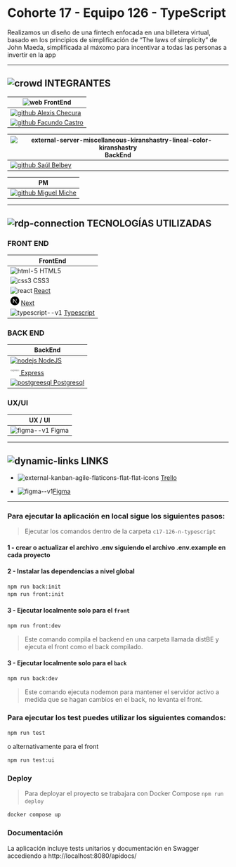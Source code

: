 # Cohorte 17 - Equipo 126 - TypeScript


Realizamos un diseño de una fintech enfocada en una billetera virtual, basado en los principios de simplificación de “The laws of simplicity” de John Maeda, simplificada al máxomo para incentivar a todas las personas a invertir en la app

---


## <img width="30" height="30" src="https://img.icons8.com/doodle/30/crowd.png" alt="crowd"/> INTEGRANTES


| <img width="30" height="30" src="https://img.icons8.com/dusk/30/web.png" alt="web"/> FrontEnd |
| -------------- |
| [<img width="20" height="20" src="https://img.icons8.com/ios-filled/20/github.png" alt="github"/> Alexis Checura](https://github.com/alexischecura) |
| [<img width="20" height="20" src="https://img.icons8.com/ios-filled/20/github.png" alt="github"/> Facundo Castro](https://github.com/schweigenderFlugel) |


| <img width="30" height="30" src="https://img.icons8.com/external-kiranshastry-lineal-color-kiranshastry/30/external-server-miscellaneous-kiranshastry-lineal-color-kiranshastry.png" alt="external-server-miscellaneous-kiranshastry-lineal-color-kiranshastry"/> BackEnd |
| ----------|
| [<img width="20" height="20" src="https://img.icons8.com/ios-filled/20/github.png" alt="github"/>  Saúl Belbey](https://github.com/sbelbey) |


| PM |
| -- |
| [<img width="20" height="20" src="https://img.icons8.com/ios-filled/20/github.png" alt="github"/> Miguel Miche](https://github.com/migmm) |

---

## <img width="40" height="40" src="https://img.icons8.com/ios-filled/40/rdp-connection.png" alt="rdp-connection"/>  TECNOLOGÍAS UTILIZADAS

### FRONT END

| FrontEnd |
| ------- |
| <img width="20" height="20" src="https://img.icons8.com/color/20/html-5--v1.png" alt="html-5"/> HTML5 |
| <img width="20" height="20" src="https://img.icons8.com/color/20/css3.png" alt="css3"/> CSS3 |
| <img width="20" height="20" src="https://img.icons8.com/office/20/react.png" alt="react"/> [React](https://react.dev/) |
|  <img width="20" height="20" src="https://raw.githubusercontent.com/devicons/devicon/6910f0503efdd315c8f9b858234310c06e04d9c0/icons/nextjs/nextjs-original.svg" alt="nextjs"/> [Next](https://react.dev/) |
| <img width="20" height="20" src="https://img.icons8.com/fluency/20/typescript--v1.png" alt="typescript--v1"/> [Typescript](https://www.typescriptlang.org/) |


### BACK END

| BackEnd |
| -------- |
| [<img width="20" height="20" src="https://img.icons8.com/color/20/nodejs.png" alt="nodejs"/> NodeJS](https://nodejs.org/en) |
| [ <img width="20" height="20" src="https://raw.githubusercontent.com/devicons/devicon/master/icons/express/express-original-wordmark.svg" alt="express"/> Express](https://expressjs.com/) |
| [<img width="20" height="20" src="https://img.icons8.com/color/20/postgreesql.png" alt="postgreesql"/> Postgresql](https://www.postgresql.org/) |


### UX/UI

| UX / UI |
| -------- |
| <img width="20" height="20" src="https://img.icons8.com/color/20/figma--v1.png" alt="figma--v1"/> Figma |


---

## <img width="40" height="40" src="https://img.icons8.com/color/48/dynamic-links.png" alt="dynamic-links"/> LINKS

- <img width="20" height="20" src="https://img.icons8.com/external-flaticons-flat-flat-icons/20/external-kanban-agile-flaticons-flat-flat-icons.png" alt="external-kanban-agile-flaticons-flat-flat-icons"/> [Trello](https://trello.com/b/gpLcQ0Tu/c17-126-n-typescript)

- <img width="20" height="20" src="https://img.icons8.com/color/20/figma--v1.png" alt="figma--v1"/>[Figma](https://www.figma.com/file/HOyFQvD8d68nAtCb49ehPr/c17-126-n-typescript---Banca-Digital?type=design&node-id=227-6845&mode=design)

---


### Para ejecutar la aplicación en local sigue los siguientes pasos:

> Ejecutar los comandos dentro de la carpeta `c17-126-n-typescript`

#### 1 - crear o actualizar el archivo .env siguiendo el archivo .env.example en cada proyecto

#### 2 - Instalar las dependencias a nivel global

```bash
npm run back:init
npm run front:init
```

#### 3 - Ejecutar localmente solo para el `front`

```bash
npm run front:dev
```

> Este comando compila el backend en una carpeta llamada distBE y ejecuta el front como el back compilado.

#### 3 - Ejecutar localmente solo para el `back`

```bash
npm run back:dev
```

> Este comando ejecuta nodemon para mantener el servidor activo a medida que se hagan cambios en el back, no levanta el front.

### Para ejecutar los test puedes utilizar los siguientes comandos:

```bash
npm run test
```

o alternativamente para el front

```bash
npm run test:ui
```

### Deploy

> Para deployar el proyecto se trabajara con Docker Compose `npm run deploy`

```bash
docker compose up
```

### Documentación

La aplicación incluye tests unitarios y documentación en Swagger accediendo a http://localhost:8080/apidocs/

